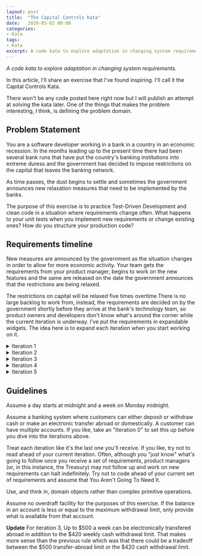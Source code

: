 ```yaml
---
layout: post
title:  "The Capital Controls Kata"
date:   2020-05-02 00:00
categories:
- Kata
tags:
- Kata
excerpt: A code kata to explore adaptation in changing system requirements.
---
```


*A code kata to explore adaptation in changing system requirements.*

In this article, I'll share an exercise that I've found inspiring. I'll call it the Capital Controls Kata.

There won't be any code posted here right now but I will publish an attempt at solving the kata later. One of the things that makes the problem interesting, I think, is defining the problem domain.

## Problem Statement

You are a software developer working in a bank in a country in an economic recession. In the months leading up to the present time there had been several bank runs that have put the country's banking institutions into extreme duress and the government has decided to impose restrictions on the capital that leaves the banking network.

As time passes, the dust begins to settle and sometimes the government announces new relaxation measures that need to be implemented by the banks.

The purpose of this exercise is to practice Test-Driven Development and clean code in a situation where requirements change often. What happens to your unit tests when you implement new requirements or change existing ones? How do you structure your production code?

## Requirements timeline 

New measures are announced by the government as the situation changes in order to allow for more economic activity. Your team gets the requirements from your product manager, begins to work on the new features and the same are released on the date the government announces that the restrictions are being relaxed.

The restrictions on capital will be relaxed five times overtime.There is no large backlog to work from, instead, the requirements are decided on by the government shortly before they arrive at the bank's technology team, so product owners and developers don't know what's around the corner while the current iteration is underway. I've put the requirements in expandable widgets. The idea here is to expand each iteration when you start working on it.

<details>
  <summary>Iteration 1</summary>
  <h3>Iteration 1</h3>     
  A customer can withdraw cash up to $60 per day from each bank account. If they have more than one account with one institution, they can withdraw $60 per day from each one of them.<br/>
  Only domestic electronic bank transfers are permitted (any amount).
  <ul>
    <li>
      If a customer fails to withdraw the whole daily $60 allowance, that does not "roll over" to the next day. Only up to $60 per account can be withdrawn on any day.
    </li>
  </ul>
 
</details>
<details>
  <summary>Iteration 2</summary>
  <h3>Iteration 2</h3>
  Months pass by and the effect of the capital restrictions are felt by the people in the country who are unable to conduct daily business beyond the basics. The government has decided to relax some of its restrictions and you are now called to make the following change:
  <ul>
    <li>
    The daily amount of $60 per day can now be rolled over to the next day, up to a week. That is, one can withdraw cash less than or equal to $420 per week. If less than that amount is drawn out, the remaining cash does not roll over to the next week.
    </li>
  </ul>
</details>
<details>
  <summary>Iteration 3</summary>
  <h3>Iteration 3</h3>
  Several more months pass by and the local market has started moving again albeit not as fast as desired. The government decides to relax its restrictions on capital even more:
<ul>
  <li>
    In addition to the $420 cash withdrawal, up to $500 per week is allowed to be electronically transferred abroad from an account.
  </li>
</ul>
</details>
<details>
  <summary>Iteration 4</summary>
  <h3>Iteration 4</h3>
    As people have been taking money out continuously since the capital controls were imposed, the banks are growing short of cash flow and the government wants to give an incentive for people to put money back into the banks. You now need to change your code to do the following:
  <ul>
  <li>
    Any money deposited to bank accounts is free of any restrictions. Money that's already there is still subject to restrictions.  
  </li>
</ul>
</details>
<details>
  <summary>Iteration 5</summary>
  <h3>Iteration 5</h3>
  Lastly, the government wants to apply this additional relaxation:
<ul>
  <li>
    The weekly $420 cash withdrawal limit is raised to a bi-weekly $840. No roll-overs. This does not apply to electronic transfers abroad which remain at $500 per week. Again, these electronic transfers come off the cash withdrawal allowance and vice versa.
  </li>
</ul>
</details>

## Guidelines

Assume a day starts at midnight and a week on Monday midnight.

Assume a banking system where customers can either deposit or withdraw cash or make an electronic transfer abroad or domestically. A customer can have multiple accounts. If you like, take an "Iteration 0" to set this up before you dive into the iterations above.

Treat each iteration like it's the last one you'll receive. If you like, try not to read ahead of your current iteration. Often, although you "just know" what's going to follow once you receive a set of requirements, product managers (or, in this instance, the Treasury) may not follow up and work on new requirements can halt indefinitely. Try not to code ahead of your current set of requirements and assume that You Aren't Going To Need It.

Use, and think in, domain objects rather than complex primitive operations.

Assume no overdraft facility for the purposes of this exercise. If the balance in an account is less or equal to the maximum withdrawal limit, only provide what is available from that account.

**Update**
For iteration 3, Up to $500 a week can be electronically transfered abroad in addition to the $420 weekly cash withdrawal limit. That makes more sense than the previous rule which was that there could be a tradeoff between the $500 transfer-abroad limit or the $420 cash withdrawal limit.